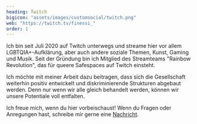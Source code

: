 ```yaml
---
heading: Twitch
bigicon: "assets/images/customsocial/twitch.png"
web: "https://twitch.tv/finessi_"
order: 1
---
```

Ich bin seit Juli 2020 auf Twitch unterwegs und streame hier vor allem LGBTQIA+-Aufklärung, aber auch andere soziale Themen, Kunst, Gaming und Musik. Seit der Gründung bin ich Mitglied des Streamteams "Rainbow Revolution", das für queere Safespaces auf Twitch einsteht.

Ich möchte mit meiner Arbeit dazu beitragen, dass sich die Gesellschaft weiterhin positiv entwickelt und diskriminierende Strukturen abgebaut werden. Denn nur wenn wir alle gleich behandelt werden, können wir unsere Potentiale voll entfalten.

Ich freue mich, wenn du hier vorbeischaust!
Wenn du Fragen oder Anregungen hast, schreibe mir gerne eine [Nachricht](https://finessi.de/kontakt/).